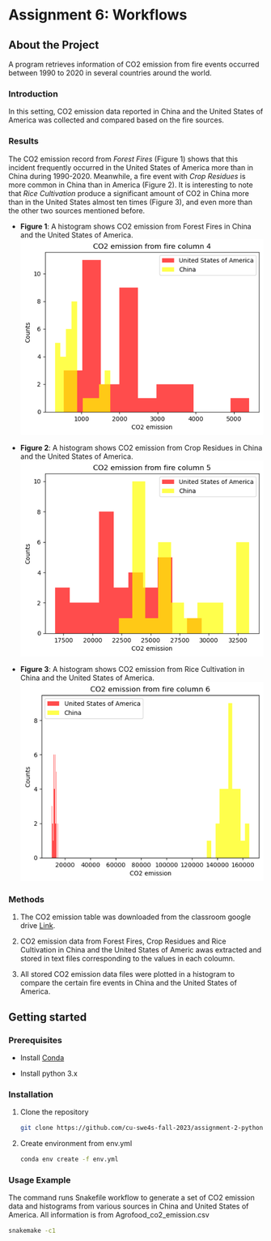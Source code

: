 # Assignment 6: Workflows

## About the Project

A program retrieves information of CO2 emission from fire events occurred between 1990 to 2020 in several countries around the world.

### Introduction

In this setting, CO2 emission data reported in China and the United States of America was collected and compared based on the fire sources.

### Results

The CO2 emission record from *Forest Fires* (Figure 1) shows that this incident frequently occurred in the United States of America more than in China during 1990-2020. Meanwhile, a fire event with *Crop Residues* is more common in China than in America (Figure 2). It is interesting to note that *Rice Cultivation* produce a significant amount of CO2 in China more than in the United States almost ten times (Figure 3), and even more than the other two sources mentioned before.

* **Figure 1**: A histogram shows CO2 emission from Forest Fires in China and the United States of America.
   ![Forest fires](hist_4.png)

* **Figure 2**: A histogram shows CO2 emission from Crop Residues in China and the United States of America.
   ![Crop Residues](hist_5.png)

* **Figure 3**: A histogram shows CO2 emission from Rice Cultivation in China and the United States of America.
   ![Rice Cultivation](hist_6.png)

### Methods

1. The CO2 emission table was downloaded from the classroom google drive [Link](https://drive.google.com/drive/u/3/folders/15dnNnOEjDZDvwzM-_tGGtWjTbNL669i7).

2. CO2 emission data from Forest Fires, Crop Residues and Rice Cultivation in China and the United States of Americ awas extracted and stored in text files corresponding to the values in each coloumn.

3. All stored CO2 emission data files were plotted in a histogram to compare the certain fire events in China and the United States of America.

## Getting started

### Prerequisites

* Install [Conda](https://conda.io/projects/conda/en/latest/user-guide/install/index.html)

* Install python 3.x

### Installation

1. Clone the repository
   ```sh
   git clone https://github.com/cu-swe4s-fall-2023/assignment-2-python-refresher-FahsaiNak.git
   ```

2. Create environment from env.yml
   ```sh
   conda env create -f env.yml
   ```

### Usage Example
The command runs Snakefile workflow to generate a set of CO2 emission data and histograms from various sources in China and United States of America. All information is from Agrofood_co2_emission.csv
   ```sh
   snakemake -c1
   ```
